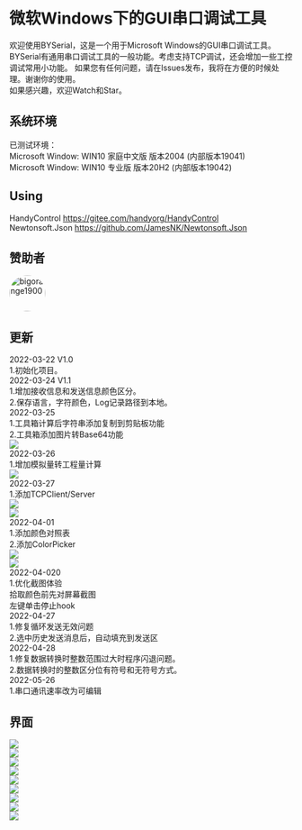 微软Windows下的GUI串口调试工具
====
欢迎使用BYSerial，这是一个用于Microsoft Windows的GUI串口调试工具。  BYSerial有通用串口调试工具的一般功能。考虑支持TCP调试，还会增加一些工控调试常用小功能。  如果您有任何问题，请在Issues发布，我将在方便的时候处理。谢谢你的使用。  
如果感兴趣，欢迎Watch和Star。
  
系统环境
----
已测试环境：  
Microsoft Window: WIN10 家庭中文版  版本2004 (内部版本19041)  
Microsoft Window: WIN10 专业版  版本20H2 (内部版本19042)

Using
----
HandyControl  https://gitee.com/handyorg/HandyControl  
Newtonsoft.Json https://github.com/JamesNK/Newtonsoft.Json  

## 赞助者

<a href="https://gitee.com/zhang-hai-long325520" target="_blank"><img style="border-radius:50%!important" width="64px" alt="bigorange1900" src="https://profile-avatar.csdnimg.cn/e63dc6b9c1c441fd99a8e3ffc2f27869_weixin_48645594.jpg"></a>  

更新
----
2022-03-22 V1.0  
1.初始化项目。   
2022-03-24 V1.1  
1.增加接收信息和发送信息颜色区分。  
2.保存语言，字符颜色，Log记录路径到本地。  
2022-03-25  
1.工具箱计算后字符串添加复制到剪贴板功能  
2.工具箱添加图片转Base64功能  
![](Img/ImgCov.png)  
2022-03-26  
1.增加模拟量转工程量计算  
![](Img/Analog.png)  
2022-03-27  
1.添加TCPClient/Server  
![](Img/tcpclient.png)  
![](Img/tcpserver.png)  
2022-04-01  
1.添加颜色对照表  
2.添加ColorPicker    
![](Img/brush.png)  
![](Img/colorpicker.png)  
2022-04-020  
1.优化截图体验  
  拾取颜色前先对屏幕截图  
  左键单击停止hook  
2022-04-27  
1.修复循环发送无效问题  
2.选中历史发送消息后，自动填充到发送区  
2022-04-28  
1.修复数据转换时整数范围过大时程序闪退问题。  
2.数据转换时的整数区分位有符号和无符号方式。  
2022-05-26  
1.串口通讯速率改为可编辑
  
界面
----
![](Img/MainUI_WIN10.png)    
![](Img/main_ch.png)    
![](Img/toolbox.png)    
![](Img/toolbox2.png)    
![](Img/ascii.png)    
![](Img/opt1.png)    
![](Img/opt2.png)    
![](Img/opt3.png)    
![](Img/opt4.png)    


